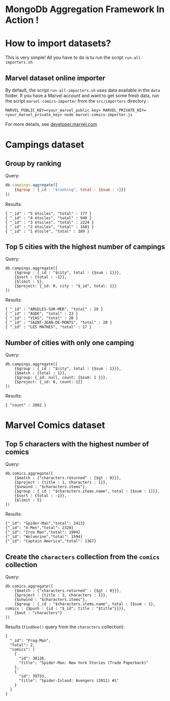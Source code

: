 MongoDb Aggregation Framework In Action !
=========================================

# How to import datasets?

This is very simple! All you have to do is tu run the script `run-all-importers.sh`

## Marvel dataset online importer

By default, the script `run-all-importers.sh` uses data available in the `data` folder.
If you have a Marvel account and want to get some fresh data, run the script `marvel-comics-importer` from the `src/importers` directory :

    MARVEL_PUBLIC_KEY=<your_marvel_public key> MARVEL_PRIVATE_KEY=<your_marvel_private_key> node marvel-comics-importer.js

For more details, see [developer.marvel.com](http://developer.marvel.com/)


# Campings dataset

## Group by ranking

Query:

```javascript
db.campings.aggregate([
    {$group : {_id : "$ranking", total : {$sum : 1}}}
])
```

Results:

    { "_id" : "5 étoiles", "total" : 177 }
    { "_id" : "4 étoiles", "total" : 940 }
    { "_id" : "3 étoiles", "total" : 2224 }
    { "_id" : "2 étoiles", "total" : 1681 }
    { "_id" : "1 étoile", "total" : 389 }

## Top 5 cities with the highest number of campings

Query:

    db.campings.aggregate([
        {$group : {_id : "$city", total : {$sum : 1}}},
        {$sort : {total : -1}},
        {$limit : 5},
        {$project: {_id: 0, city : "$_id", total: 1}}
    ])

Results:

    { "_id" : "ARGELÈS-SUR-MER", "total" : 29 }
    { "_id" : "AGDE", "total" : 23 }
    { "_id" : "VIAS", "total" : 20 }
    { "_id" : "SAINT-JEAN-DE-MONTS", "total" : 20 }
    { "_id" : "LES MATHES", "total" : 17 }

## Number of cities with only one camping

Query:

    db.campings.aggregate([
        {$group : {_id : "$city", total : {$sum : 1}}},
        {$match : {total : 1}},
        {$group: {_id: null, count: {$sum: 1 }}},
        {$project: {_id: 0, count: 1}}
    ])

Results:

    { "count" : 2802 }


# Marvel Comics dataset

## Top 5 characters with the highest number of comics

Query:

    db.comics.aggregate([
        {$match : {"characters.returned" : {$gt : 0}}},
        {$project : {title : 1, characters : 1}},
        {$unwind : "$characters.items"},
        {$group : {_id : "$characters.items.name", total : {$sum : 1}}},
        {$sort : {total : -1}},
        {$limit : 5}
    ])

Results:

    {"_id": "Spider-Man","total": 2413}
    {"_id": "X-Men","total": 2320}
    {"_id": "Iron Man","total": 1904}
    {"_id": "Wolverine","total": 1594}
    {"_id": "Captain America","total": 1367}


## Create the `characters` collection from the `comics` collection

Query:

    db.comics.aggregate([
        {$match : {"characters.returned" : {$gt : 0}}},
        {$project : {title : 1, characters : 1}},
        {$unwind : "$characters.items"},
        {$group : {_id : "$characters.items.name", total : {$sum : 1}, comics : {$push : {id : "$_id", title : "$title"}}}},
        {$out : "characters"}
    ])

Results (`findOne()` query from the `characters` collection):

    {
      "_id": "Frog-Man",
      "total": 2,
      "comics": [
        {
          "id": 38126,
          "title": "Spider-Man: New York Stories (Trade Paperback)"
        },
        {
          "id": 39753,
          "title": "Spider-Island: Avengers (2011) #1"
        }
      ]
    }
